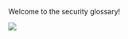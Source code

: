 Welcome to the security glossary!

![](https://cdn.pixabay.com/photo/2016/11/07/12/08/cyber-security-1805632_1280.png)